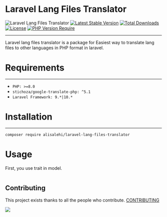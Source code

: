 # Laravel Lang Files Translator

![Laravel Lang Files Translator](https://banners.beyondco.de/laravel-lang-files-translator%20.png?theme=dark&packageManager=composer+require&packageName=alisalehi%2Flaravel-lang-files-translator&pattern=fourPointStars&style=style_1&description=Easiest+way+to+translate+lang+files&md=1&showWatermark=0&fontSize=100px&images=translate)
[![Latest Stable Version](http://poser.pugx.org/alisalehi/laravel-lang-files-translator/v)](https://packagist.org/packages/alisalehi/laravel-lang-files-translator)
[![Total Downloads](http://poser.pugx.org/alisalehi/laravel-lang-files-translator/downloads)](https://packagist.org/packages/alisalehi/laravel-lang-files-translator)
[![License](http://poser.pugx.org/alisalehi/laravel-lang-files-translator/license)](https://packagist.org/packages/alisalehi/laravel-lang-files-translator)
[![PHP Version Require](http://poser.pugx.org/alisalehi/laravel-lang-files-translator/require/php)](https://packagist.org/packages/alisalehi/laravel-lang-files-translator)
***
Laravel lang files translator is a package for Easiest way to translate lang files to other languages in PHP format in laravel. <br>

# Requirements
***

- `PHP: >=8.0`
- `stichoza/google-translate-php: ^5.1`
- `Laravel Framework: 9.*|10.*`

# Installation
***
```
composer require alisalehi/laravel-lang-files-translator
```

# Usage
First, you use trait in model.
```

```

## Contributing
This project exists thanks to all the people who
contribute. [CONTRIBUTING](https://github.com/alisalehi/laravel-lang-files-translator/graphs/contributors)

<a href="https://github.com/alisalehi/laravel-lang-files-translator/graphs/contributors"><img src="https://opencollective.com/laravel-lang-files-translator/contributors.svg?width=890&button=false" /></a>
